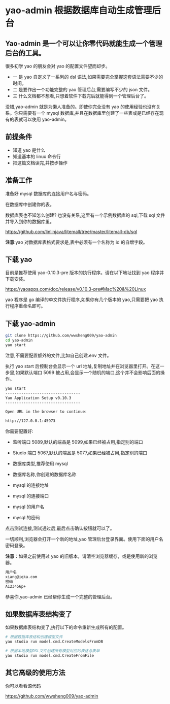 # yao-admin 根据数据库自动生成管理后台

## Yao-admin 是一个可以让你零代码就能生成一个管理后台的工具。

很多初学 yao 的朋友会对 yao 的配置文件望而却步。

- 一 是 yao 自定义了一系列的 dsl 语法,如果需要完全掌握这套语法需要不少的时间。
- 二 是要作出一个功能完整的 yao 管理后台,需要编写不少的 json 文件。
- 三 什么文档都不想看,只想着软件下载完后就能得到一个管理后台了。

没错,yao-admin 就是为懒人准备的。即使你完全没有 yao 的使用经验也没有关系。你只需要有一个 mysql 数据库,并且在数据库里创建了一些表或是已经存在现有的表就可以使用 yao-admin。

## 前提条件

- 知道 yao 是什么
- 知道基本的 linux 命令行
- 把这篇文档读完,并按步操作

## 准备工作

准备好 mysql 数据库的连接用户名与密码。

在数据库中创建你的表。

数据库表也不知怎么创建? 也没有关系,这里有一个示例数据库的 sql,下载 sql 文件并导入到你的数据库里。

https://github.com/linlinjava/litemall/tree/master/litemall-db/sql

**注意**:yao 对数据库表格式要求是,表中必须有一个名称为 id 的自增字段。

## 下载 yao

目前是推荐使用 yao-0.10.3-pre 版本的执行程序。请在以下地址找到 yao 程序并下载安装。

https://yaoapps.com/doc/release/v0.10.3-pre#Mac%20&%20Linux

yao 程序是 go 编译的单文件执行程序,如果你有几个版本的 yao,只需要把 yao 执行程序重命名即可。

## 下载 yao-admin

```sh
git clone https://github.com/wwsheng009/yao-admin
cd yao-admin
yao start
```

注意,不需要配置额外的文件,比如自己创建.env 文件。

执行 yao start 后控制台会显示一个 url 地址,复制地址并在浏览器里打开。在这一步里,如果默认端口 5099 被占用,会显示一个随机的端口,这个并不会影响后面的操作。

```sh
yao start
---------------------------------
Yao Application Setup v0.10.3
---------------------------------

Open URL in the browser to continue:

http://127.0.0.1:45973
```

你需要配置好:

- 监听端口 5089,默认的端品是 5099,如果已经被占用,指定别的端口
- Studio 端口 5067,默认的端品是 5077,如果已经被占用,指定别的端口

- 数据库类型,推荐使用 mysql
- 数据库名称,你创建的数据库名称
- mysql 的连接地址
- mysql 的连接端口
- mysql 的用户名
- mysql 的密码

点击测试连接,测试通过后,最后点击确认按钮就可以了。

一切顺利,浏览器会打开一个新的地址,yao 管理后台登录界面。使用下面的用户名密码登录。

**注意**：如果之前使用过 yao 的旧版本，请清空浏览器缓存，或是使用新的浏览器。

```sh
用户名
xiang@iqka.com
密码
A123456p+
```

恭喜你,yao-admin 已经帮你生成一个完整的管理后台。

## 如果数据库表结构变了

如果数据库表结构变了,执行以下的命令重新生成所有的配置。

```sh
# 根据数据库表结构创建模型文件
yao studio run model.cmd.CreateModelsFromDB

# 根据本地模型DSL文件创建所有模型对应的表格与表单
yao studio run model.cmd.CreateFromFile
```

## 其它高级的使用方法

你可以看看源代码

https://github.com/wwsheng009/yao-admin
